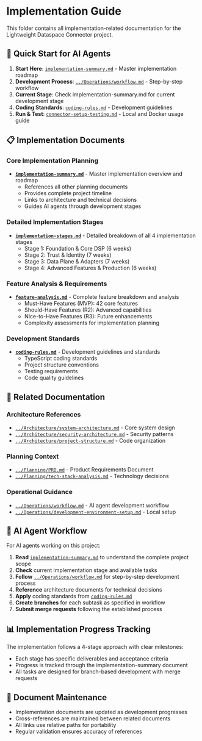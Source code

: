 # Implementation Guide

This folder contains all implementation-related documentation for the Lightweight Dataspace Connector project.

## 🎯 Quick Start for AI Agents

1. **Start Here**: [`implementation-summary.md`](implementation-summary.md) - Master implementation roadmap
2. **Development Process**: [`../Operations/workflow.md`](../Operations/workflow.md) - Step-by-step workflow
3. **Current Stage**: Check implementation-summary.md for current development stage
4. **Coding Standards**: [`coding-rules.md`](coding-rules.md) - Development guidelines
5. **Run & Test**: [`connector-setup-testing.md`](connector-setup-testing.md) - Local and Docker usage guide

## 📋 Implementation Documents

### Core Implementation Planning

- **[`implementation-summary.md`](implementation-summary.md)** - Master implementation overview and roadmap
  - References all other planning documents
  - Provides complete project timeline
  - Links to architecture and technical decisions
  - Guides AI agents through development stages

### Detailed Implementation Stages

- **[`implementation-stages.md`](implementation-stages.md)** - Detailed breakdown of all 4 implementation stages
  - Stage 1: Foundation & Core DSP (6 weeks)
  - Stage 2: Trust & Identity (7 weeks)
  - Stage 3: Data Plane & Adapters (7 weeks)
  - Stage 4: Advanced Features & Production (6 weeks)

### Feature Analysis & Requirements

- **[`feature-analysis.md`](feature-analysis.md)** - Complete feature breakdown and analysis
  - Must-Have Features (MVP): 42 core features
  - Should-Have Features (R2): Advanced capabilities
  - Nice-to-Have Features (R3): Future enhancements
  - Complexity assessments for implementation planning

### Development Standards

- **[`coding-rules.md`](coding-rules.md)** - Development guidelines and standards
  - TypeScript coding standards
  - Project structure conventions
  - Testing requirements
  - Code quality guidelines

## 🔗 Related Documentation

### Architecture References

- [`../Architecture/system-architecture.md`](../Architecture/system-architecture.md) - Core system design
- [`../Architecture/security-architecture.md`](../Architecture/security-architecture.md) - Security patterns
- [`../Architecture/project-structure.md`](../Architecture/project-structure.md) - Code organization

### Planning Context

- [`../Planning/PRD.md`](../Planning/PRD.md) - Product Requirements Document
- [`../Planning/tech-stack-analysis.md`](../Planning/tech-stack-analysis.md) - Technology decisions

### Operational Guidance

- [`../Operations/workflow.md`](../Operations/workflow.md) - AI agent development workflow
- [`../Operations/development-environment-setup.md`](../Operations/development-environment-setup.md) - Local setup

## 🚀 AI Agent Workflow

For AI agents working on this project:

1. **Read** [`implementation-summary.md`](implementation-summary.md) to understand the complete project scope
2. **Check** current implementation stage and available tasks
3. **Follow** [`../Operations/workflow.md`](../Operations/workflow.md) for step-by-step development process
4. **Reference** architecture documents for technical decisions
5. **Apply** coding standards from [`coding-rules.md`](coding-rules.md)
6. **Create branches** for each subtask as specified in workflow
7. **Submit merge requests** following the established process

## 📊 Implementation Progress Tracking

The implementation follows a 4-stage approach with clear milestones:

- Each stage has specific deliverables and acceptance criteria
- Progress is tracked through the implementation-summary document
- All tasks are designed for branch-based development with merge requests

## 🔄 Document Maintenance

- Implementation documents are updated as development progresses
- Cross-references are maintained between related documents
- All links use relative paths for portability
- Regular validation ensures accuracy of references
